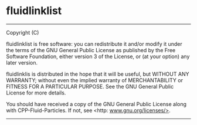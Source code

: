 # fluidlinklist

*** 
Copyright (C) 
  
fluidlinklist is free software: you can redistribute it and/or modify
  it under the terms of the GNU General Public License as published by
  the Free Software Foundation, either version 3 of the License, or
  (at your option) any later version.
  
  fluidlinklis is distributed in the hope that it will be useful,
  but WITHOUT ANY WARRANTY; without even the implied warranty of
  MERCHANTABILITY or FITNESS FOR A PARTICULAR PURPOSE.  See the
  GNU General Public License for more details.
  
  You should have received a copy of the GNU General Public License
  along with CPP-Fluid-Particles.  If not, see <http: www.gnu.org/licenses/>.
***
